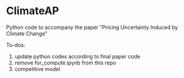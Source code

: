 # ClimateAP
Python code to accompany the paper "Pricing Uncertainty Induced by Climate Change" 

To-dos:
1. update python codes according to final paper code
2. remove for_compute.ipynb from this repo
3. competitive model
